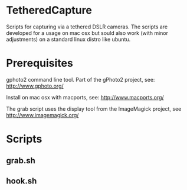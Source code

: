 TetheredCapture
===============

Scripts for capturing via a tethered DSLR cameras. 
The scripts are developed for a usage on mac osx but sould also work (with minor adjustments) 
on a standard linux distro like ubuntu.

Prerequisites
=============

gphoto2 command line tool. Part of the gPhoto2 project, see: http://www.gphoto.org/

Install on mac osx with macports, see: http://www.macports.org/

The grab script uses the display tool from the ImageMagick project, see http://www.imagemagick.org/

Scripts
=======

grab.sh
-------

hook.sh
-------
